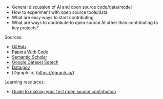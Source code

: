- General discussion of AI and open source code/data/model
- How to experiment with open source tools/data
- What are easy ways to start contributing
- What are ways to contribute to open source AI other than contributing to key projects?

Sources:
- [GitHub](https://github.com)
- [Papers With Code](https://paperswithcode.com)
- [Semantic Scholar](https://www.semanticscholar.org)
- [Google Dataset Search](https://datasetsearch.research.google.com)
- [Data.gov](https://www.data.gov)
- [Dgraph.io] (https://dgraph.io/)

Learning resources:
- [Guide to making your first open source contribution](https://medium.com/@jenweber/your-first-open-source-contribution-a-step-by-step-technical-guide-d3aca55cc5a6)
